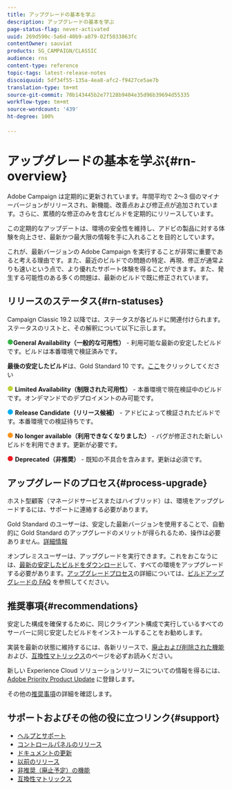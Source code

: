 ```yaml
---
title: アップグレードの基本を学ぶ
description: アップグレードの基本を学ぶ
page-status-flag: never-activated
uuid: 269d590c-5a6d-40b9-a879-02f5033863fc
contentOwner: sauviat
products: SG_CAMPAIGN/CLASSIC
audience: rns
content-type: reference
topic-tags: latest-release-notes
discoiquuid: 5df34f55-135a-4ea8-afc2-f9427ce5ae7b
translation-type: tm+mt
source-git-commit: 70b143445b2e77128b9404e35d96b39694d55335
workflow-type: tm+mt
source-wordcount: '439'
ht-degree: 100%

---
```



# アップグレードの基本を学ぶ{#rn-overview}

Adobe Campaign は定期的に更新されています。年間平均で 2～3 個のマイナーバージョンがリリースされ、新機能、改善点および修正点が追加されています。さらに、累積的な修正のみを含むビルドを定期的にリリースしています。

この定期的なアップデートは、環境の安全性を維持し、アドビの製品に対する体験を向上させ、最新かつ最大限の情報を手に入れることを目的としています。

これが、最新バージョンの Adobe Campaign を実行することが非常に重要であると考える理由です。また、最近のビルドでの問題の特定、再現、修正が通常よりも速いという点で、より優れたサポート体験を得ることができます。また、発生する可能性のある多くの問題は、最新のビルドで既に修正されています。

## リリースのステータス{#rn-statuses}

Campaign Classic 19.2 以降では、ステータスが各ビルドに関連付けられます。ステータスのリストと、その解釈について以下に示します。

![](assets/do-not-localize/green3.png)**General Availability（一般的な可用性）** - 利用可能な最新の安定したビルドです。ビルドは本番環境で検証済みです。

**最後の安定したビルド**&#x200B;は、Gold Standard 10 です。[ここ](../../rn/using/gold-standard.md#gs-10)をクリックしてください

![](assets/do-not-localize/limited3.png) **Limited Availability（制限された可用性）** - 本番環境で現在検証中のビルドです。オンデマンドでのデプロイメントのみ可能です。

![](assets/do-not-localize/blue3.png) **Release Candidate（リリース候補）** - アドビによって検証されたビルドです。本番環境での検証待ちです。

![](assets/do-not-localize/orange3.png) **No longer available（利用できなくなりました）** - バグが修正された新しいビルドを利用できます。更新が必要です。

![](assets/do-not-localize/red3.png) **Deprecated（非推奨）** - 既知の不具合を含みます。更新は必須です。

## アップグレードのプロセス{#process-upgrade}

ホスト型顧客（マネージドサービスまたはハイブリッド）は、環境をアップグレードするには、サポートに連絡する必要があります。

Gold Standard のユーザーは、安定した最新バージョンを使用することで、自動的に Gold Standard のアップグレードのメリットが得られるため、操作は必要ありません。[詳細情報](https://helpx.adobe.com/jp/campaign/kb/gold-standard.html#gs-10)

オンプレミスユーザーは、アップグレードを実行できます。これをおこなうには、[最新の安定したビルドをダウンロード](https://experience.adobe.com/#/downloads/content/software-distribution/jp/campaign.html)して、すべての環境をアップグレードする必要があります。[アップグレードプロセス](https://helpx.adobe.com/jp/campaign/kb/acc-build-upgrade.html)の詳細については、[ビルドアップグレードの FAQ](https://helpx.adobe.com/jp/campaign/kb/build-upgrade-faq.html) を参照してください。

## 推奨事項{#recommendations}

安定した構成を確保するために、同じクライアント構成で実行しているすべてのサーバーに同じ安定したビルドをインストールすることをお勧めします。

実装を最新の状態に維持するには、各新リリースで、[廃止および削除された機能](../../rn/using/deprecated-features.md)および、[互換性マトリックス](../../rn/using/compatibility-matrix.md)のページを必ずお読みください。

新しい Experience Cloud ソリューションリリースについての情報を得るには、[Adobe Priority Product Update](https://www.adobe.com/jp/subscription/priority-product-update.html) に登録します。

その他の[推奨事項](https://helpx.adobe.com/jp/campaign/kb/acc-build-upgrade.html#Recommendations)の詳細を確認します。

## サポートおよびその他の役に立つリンク{#support}

* [ヘルプとサポート](https://helpx.adobe.com/jp/campaign/kb/ac-support.html#acc-support)
* [コントロールパネルのリリース](https://docs.adobe.com/content/help/ja-JP/control-panel/using/release-notes.html)
* [ドキュメントの更新](../../rn/using/documentation-updates.md)
* [以前のリリース](../../rn/using/release--20-1.md)
* [非推奨（廃止予定）の機能 ](../../rn/using/deprecated-features.md)
* [互換性マトリックス](../../rn/using/compatibility-matrix.md)

